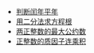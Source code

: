 - [判断闰年平年](leapYear.cpp)
- [用二分法求方程根](rootOfEquation.Cpp)
- [两正整数的最大公约数](theGreatestCommonDivisor.Cpp)
- [正整数的质因子连乘积](primeFactor.cpp)